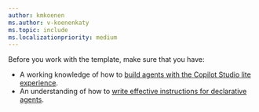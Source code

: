 ```yaml
---
author: kmkoenen
ms.author: v-koenenkaty
ms.topic: include
ms.localizationpriority: medium
---
```


<!-- markdownlint-disable MD041-->
Before you work with the template, make sure that you have:

- A working knowledge of how to [build agents with the Copilot Studio lite experience](../copilot-studio-lite-build.md).
- An understanding of how to [write effective instructions for declarative agents](../declarative-agent-instructions.md).